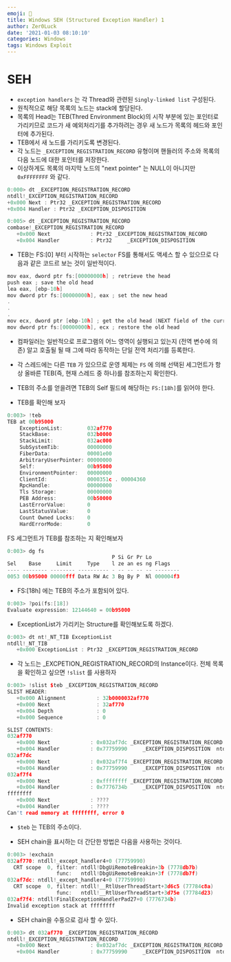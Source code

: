 ```yaml
---
emoji: 🍙
title: Windows SEH (Structured Exception Handler) 1
author: Zer0Luck
date: '2021-01-03 08:10:10'
categories: Windows
tags: Windows Exploit
---
```

# SEH

- `exception handlers` 는 각 Thread와 관련된 `Singly-linked list` 구성된다.
- 원칙적으로 해당 목록의 노드는 stack에 할당된다.
- 목록의 Head는 TEB(Thred Environment Block)의 시작 부분에 있는 포인터로 가리키므로 코드가 새 예외처리기를 추가하려는 경우 새 노드가 목록의 헤드와 포인터에 추가된다.
- TEB에서 새 노드를 가리키도록 변경된다.
- 각 노드는 `_EXCEPTION_REGISTRATION_RECORD` 유형이며 핸들러의 주소와 목록의 다음 노드에 대한 포인터를 저장한다.
- 이상하게도 목록의 마지막 노드의 "next pointer" 는 NULL이 아니지만 `0xFFFFFFFF` 와 같다.

```c
0:000> dt _EXCEPTION_REGISTRATION_RECORD
ntdll!_EXCEPTION_REGISTRATION_RECORD
+0x000 Next : Ptr32 _EXCEPTION_REGISTRATION_RECORD
+0x004 Handler : Ptr32 _EXCEPTION_DISPOSITION

0:005> dt _EXCEPTION_REGISTRATION_RECORD
combase!_EXCEPTION_REGISTRATION_RECORD
   +0x000 Next             : Ptr32 _EXCEPTION_REGISTRATION_RECORD
   +0x004 Handler          : Ptr32     _EXCEPTION_DISPOSITION
```

- TEB는 FS:[0] 부터 시작하는 `selector` FS를 통해서도 액세스 할 수 있으므로 다음과 같은 코드르 보는 것이 일반적이다.

```c
mov eax, dword ptr fs:[00000000h] ; retrieve the head
push eax ; save the old head
lea eax, [ebp-10h]
mov dword ptr fs:[00000000h], eax ; set the new head
.
.
.
mov ecx, dword ptr [ebp-10h] ; get the old head (NEXT field of the current head)
mov dword ptr fs:[00000000h], ecx ; restore the old head
```

- 컴파일러는 일반적으로 프로그램의 어느 영역이 실행되고 있는지 (전역 변수에 의존) 알고 호출될 될 때 그에 따라 동작하는 단일 전역 처리기를 등록한다.
- 각 스레드에는 다른 `TEB` 가 있으므로 운영 체제는 `FS` 에 의해 선택된 세그먼트가 항상 올바른 TEB(즉, 현재 스레드 중 하나)를 참조하는지 확인한다.
- TEB의 주소를 얻을려면 TEB의 Self 필드에 해당하는 `FS:[18h]`를 읽어야 한다.

- TEB를 확인해 보자

```cpp
0:003> !teb
TEB at 00b95000
    ExceptionList:        032af770
    StackBase:            032b0000
    StackLimit:           032ac000
    SubSystemTib:         00000000
    FiberData:            00001e00
    ArbitraryUserPointer: 00000000
    Self:                 00b95000
    EnvironmentPointer:   00000000
    ClientId:             0000351c . 00004360
    RpcHandle:            00000000
    Tls Storage:          00000000
    PEB Address:          00b50000
    LastErrorValue:       0
    LastStatusValue:      0
    Count Owned Locks:    0
    HardErrorMode:        0
```

FS 세그먼트가 TEB를 참조하는 지 확인해보자

```cpp
0:003> dg fs
                                  P Si Gr Pr Lo
Sel    Base     Limit     Type    l ze an es ng Flags
---- -------- -------- ---------- - -- -- -- -- --------
0053 00b95000 00000fff Data RW Ac 3 Bg By P  Nl 000004f3
```

- FS:[18h] 에는 TEB의 주소가 포함되어 있다.

```cpp
0:003> ?poi(fs:[18])
Evaluate expression: 12144640 = 00b95000
```

- ExceptionList가 가리키는 Structure를 확인해보도록 하겠다.

```cpp
0:003> dt nt!_NT_TIB ExceptionList
ntdll!_NT_TIB
   +0x000 ExceptionList : Ptr32 _EXCEPTION_REGISTRATION_RECORD
```

- 각 노드는 _EXCPETION_REGISTRATION_RECORD의 Instance이다. 전체 목록을 확인하고 싶으면 `!slist` 를 사용하자

```cpp
0:003> !slist $teb _EXCEPTION_REGISTRATION_RECORD
SLIST HEADER:
   +0x000 Alignment          : 32b0000032af770
   +0x000 Next               : 32af770
   +0x004 Depth              : 0
   +0x000 Sequence           : 0

SLIST CONTENTS:
032af770
   +0x000 Next             : 0x032af7dc _EXCEPTION_REGISTRATION_RECORD
   +0x004 Handler          : 0x77759990     _EXCEPTION_DISPOSITION  ntdll!_except_handler4+0
032af7dc
   +0x000 Next             : 0x032af7f4 _EXCEPTION_REGISTRATION_RECORD
   +0x004 Handler          : 0x77759990     _EXCEPTION_DISPOSITION  ntdll!_except_handler4+0
032af7f4
   +0x000 Next             : 0xffffffff _EXCEPTION_REGISTRATION_RECORD
   +0x004 Handler          : 0x7776734b     _EXCEPTION_DISPOSITION  ntdll!FinalExceptionHandlerPad27+0
ffffffff
   +0x000 Next             : ???? 
   +0x004 Handler          : ???? 
Can't read memory at ffffffff, error 0
```

- `$teb` 는 TEB의 주소이다.

- SEH chain을 표시하는 더 간단한 방법은 다음을 사용하는 것이다.

```cpp
0:003> !exchain
032af770: ntdll!_except_handler4+0 (77759990)
  CRT scope  0, filter: ntdll!DbgUiRemoteBreakin+3b (7778db7b)
                func:   ntdll!DbgUiRemoteBreakin+3f (7778db7f)
032af7dc: ntdll!_except_handler4+0 (77759990)
  CRT scope  0, filter: ntdll!__RtlUserThreadStart+3d6c5 (77784c8a)
                func:   ntdll!__RtlUserThreadStart+3d75e (77784d23)
032af7f4: ntdll!FinalExceptionHandlerPad27+0 (7776734b)
Invalid exception stack at ffffffff
```

- SEH chain을 수동으로 검사 할 수 있다.

```cpp
0:003> dt 032af770 _EXCEPTION_REGISTRATION_RECORD
ntdll!_EXCEPTION_REGISTRATION_RECORD
   +0x000 Next             : 0x032af7dc _EXCEPTION_REGISTRATION_RECORD
   +0x004 Handler          : 0x77759990     _EXCEPTION_DISPOSITION  ntdll!_except_handler4+0
```

```toc
```